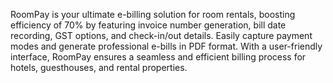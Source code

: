 RoomPay is your ultimate e-billing solution for room rentals, boosting efficiency of 70% by featuring invoice number generation, bill date recording, GST options, and check-in/out details. Easily capture payment modes and generate professional e-bills in PDF format. With a user-friendly interface, RoomPay ensures a seamless and efficient billing process for hotels, guesthouses, and rental properties.

